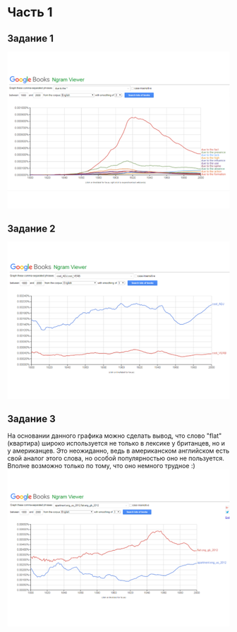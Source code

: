 # Часть 1
## Задание 1
![](https://github.com/drozdovnikita/hw6/blob/master/due_to_the.png)
## Задание 2 
![](https://github.com/drozdovnikita/hw6/blob/master/cool_ADJ%2C%20cool_VERB.png)
## Задание 3
На основании данного графика можно сделать вывод, что слово "flat" (квартира) широко используется не только в лексике у британцев, но и у американцев. Это неожиданно, ведь в американском английском есть свой аналог этого слова, но особой популярностью оно не пользуется. Вполне возможно только по тому, что оно немного трудное :)
![](https://github.com/drozdovnikita/hw6/blob/master/apartment%20VS%20flat.png)
